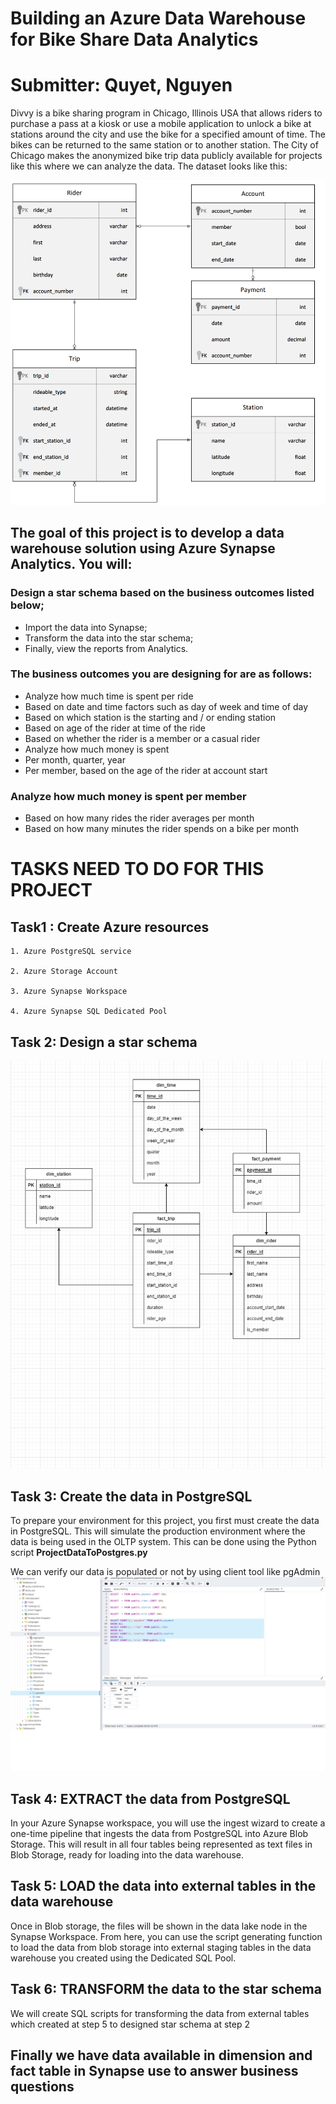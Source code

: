 # Building an Azure Data Warehouse for Bike Share Data Analytics 
# Submitter: Quyet, Nguyen

Divvy is a bike sharing program in Chicago, Illinois USA that allows riders to purchase a pass at a kiosk or use a mobile application to unlock a bike at stations around the city and use the bike for a specified amount of time. The bikes can be returned to the same station or to another station. The City of Chicago makes the anonymized bike trip data publicly available for projects like this where we can analyze the data. The dataset looks like this:

<img src="screenshots/data-model.png" title="data model" >

## The goal of this project is to develop a data warehouse solution using Azure Synapse Analytics. You will:

### Design a star schema based on the business outcomes listed below;
- Import the data into Synapse;
- Transform the data into the star schema;
- Finally, view the reports from Analytics.

### The business outcomes you are designing for are as follows:
- Analyze how much time is spent per ride
- Based on date and time factors such as day of week and time of day
- Based on which station is the starting and / or ending station
- Based on age of the rider at time of the ride
- Based on whether the rider is a member or a casual rider
- Analyze how much money is spent
- Per month, quarter, year
- Per member, based on the age of the rider at account start

### Analyze how much money is spent per member
- Based on how many rides the rider averages per month
- Based on how many minutes the rider spends on a bike per month

# TASKS NEED TO DO FOR THIS PROJECT

## Task1 : Create Azure resources
    1. Azure PostgreSQL service

    2. Azure Storage Account

    3. Azure Synapse Workspace

    4. Azure Synapse SQL Dedicated Pool


## Task 2: Design a star schema
<img src="screenshots/bikeshare_star_schema.png" title="star model" >

## Task 3: Create the data in PostgreSQL
To prepare your environment for this project, you first must create the data in PostgreSQL. This will simulate the production environment where the data is being used in the OLTP system. This can be done using the Python script <b>ProjectDataToPostgres.py</b>

We can verify our data is populated or not by using client tool like pgAdmin
<img src="screenshots/postgres_data_imported.png" title="pg admin" >
## Task 4: EXTRACT the data from PostgreSQL
In your Azure Synapse workspace, you will use the ingest wizard to create a one-time pipeline that ingests the data from PostgreSQL into Azure Blob Storage. This will result in all four tables being represented as text files in Blob Storage, ready for loading into the data warehouse.

## Task 5: LOAD the data into external tables in the data warehouse
Once in Blob storage, the files will be shown in the data lake node in the Synapse Workspace. From here, you can use the script generating function to load the data from blob storage into external staging tables in the data warehouse you created using the Dedicated SQL Pool.

## Task 6: TRANSFORM the data to the star schema
We will create SQL scripts for transforming the data from external tables which created at step 5 to designed star schema at step 2

## Finally we have data available in dimension and fact table in Synapse use to answer business questions